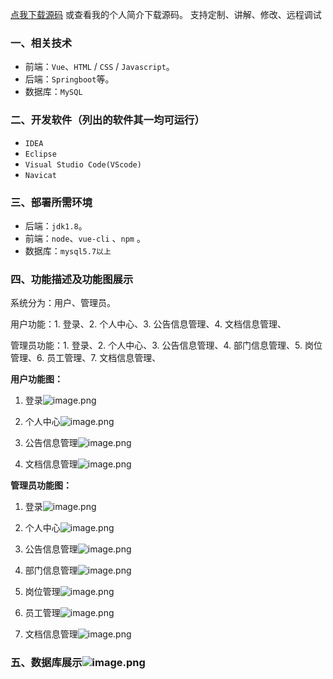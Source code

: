 [点我下载源码](https://www.oneprosol.com/detail/ce5d25953a754198abd920e659b4dd4a)
或查看我的个人简介下载源码。
支持定制、讲解、修改、远程调试
### 一、相关技术
- 前端：`Vue`、`HTML` / `CSS` / `Javascript`。
- 后端：`Springboot`等。
- 数据库：`MySQL`

### 二、开发软件（列出的软件其一均可运行）
- `IDEA`
- `Eclipse`
- `Visual Studio Code(VScode)`
- `Navicat`
### 三、部署所需环境

- 后端：`jdk1.8`。
- 前端：`node`、`vue-cli` 、`npm`  。
- 数据库：`mysql5.7以上`

### 四、功能描述及功能图展示
系统分为：用户、管理员。

用户功能：1. 登录、2. 个人中心、3. 公告信息管理、4. 文档信息管理、

管理员功能：1. 登录、2. 个人中心、3. 公告信息管理、4. 部门信息管理、5. 岗位管理、6. 员工管理、7. 文档信息管理、

**用户功能图：**
1. 登录![image.png](https://pic.picprosol.com/user_upload/c01022ce6584417ca74259d62eeeaa0b/2024-12-25%2017:41:21_image.png)

2. 个人中心![image.png](https://pic.picprosol.com/user_upload/c01022ce6584417ca74259d62eeeaa0b/2024-12-25%2021:35:34_image.png)

3. 公告信息管理![image.png](https://pic.picprosol.com/user_upload/c01022ce6584417ca74259d62eeeaa0b/2024-12-25%2021:36:23_image.png)

4. 文档信息管理![image.png](https://pic.picprosol.com/user_upload/c01022ce6584417ca74259d62eeeaa0b/2024-12-25%2021:37:22_image.png)

**管理员功能图：**
1. 登录![image.png](https://pic.picprosol.com/user_upload/c01022ce6584417ca74259d62eeeaa0b/2024-12-25%2017:41:37_image.png)

2. 个人中心![image.png](https://pic.picprosol.com/user_upload/c01022ce6584417ca74259d62eeeaa0b/2024-12-25%2017:42:01_image.png)

3. 公告信息管理![image.png](https://pic.picprosol.com/user_upload/c01022ce6584417ca74259d62eeeaa0b/2024-12-25%2017:44:06_image.png)

4. 部门信息管理![image.png](https://pic.picprosol.com/user_upload/c01022ce6584417ca74259d62eeeaa0b/2024-12-25%2017:44:51_image.png)

5. 岗位管理![image.png](https://pic.picprosol.com/user_upload/c01022ce6584417ca74259d62eeeaa0b/2024-12-25%2017:45:47_image.png)
6. 员工管理![image.png](https://pic.picprosol.com/user_upload/c01022ce6584417ca74259d62eeeaa0b/2024-12-25%2017:47:00_image.png)
7. 文档信息管理![image.png](https://pic.picprosol.com/user_upload/c01022ce6584417ca74259d62eeeaa0b/2024-12-25%2017:49:45_image.png)

### 五、数据库展示![image.png](https://pic.picprosol.com/user_upload/c01022ce6584417ca74259d62eeeaa0b/2024-12-25%2021:38:17_image.png)

